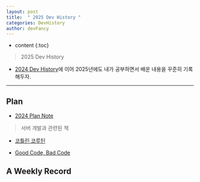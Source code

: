 ```yaml
---
layout: post
title:  " 2025 Dev History "
categories: DevHistory
author: devFancy
---
```

* content
{:toc}

> 2025 Dev History

* [2024 Dev History](https://devfancy.github.io/2024-DevHistory/)에 이어 2025년에도 내가 공부하면서 배운 내용을 꾸준히 기록해두자.


---

## Plan

* [2024 Plan Note](https://gist.github.com/devFancy/69dd0f78f039f8ee2fb6fdfde88c959f)

<script src="https://gist.github.com/devFancy/cb98297a5fee3445805f08c5d590ddb1.js"></script>


> 서버 개발과 관련된 책

* [코틀린 코루틴](https://product.kyobobook.co.kr/detail/S000210537188)

* [Good Code, Bad Code](https://product.kyobobook.co.kr/detail/S000061353995)


## A Weekly Record

